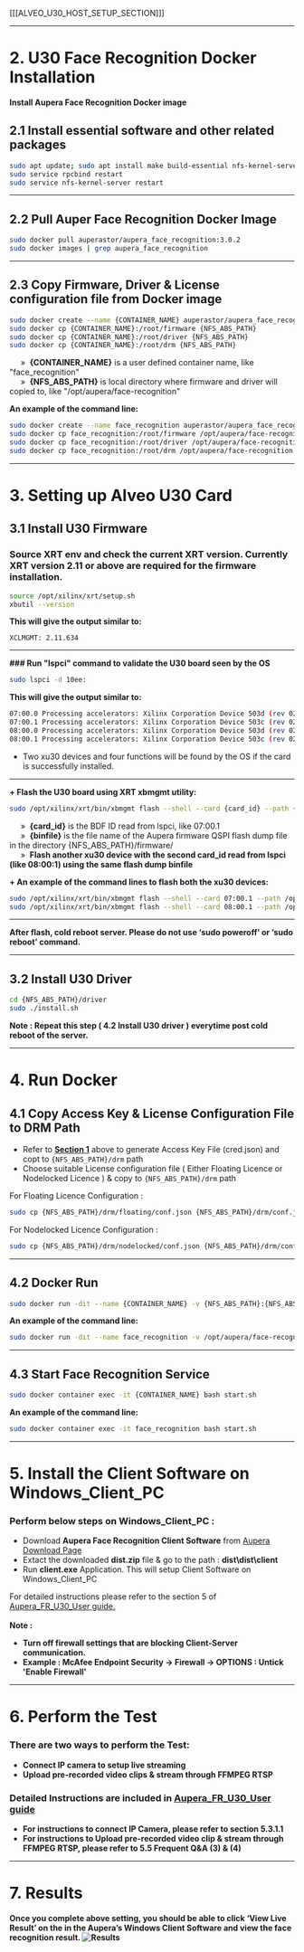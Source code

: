 [[[ALVEO_U30_HOST_SETUP_SECTION]]]

---

# 2. U30 Face Recognition Docker Installation

<b> Install Aupera Face Recognition Docker image </b>

## 2.1 Install essential software and other related packages


```bash
sudo apt update; sudo apt install make build-essential nfs-kernel-server
sudo service rpcbind restart
sudo service nfs-kernel-server restart
```
---

## 2.2 Pull Auper Face Recognition Docker Image

```bash
sudo docker pull auperastor/aupera_face_recognition:3.0.2
sudo docker images | grep aupera_face_recognition
```
---

## 2.3 Copy Firmware, Driver & License configuration file from Docker image


```bash
sudo docker create --name {CONTAINER_NAME} auperastor/aupera_face_recognition:3.0.2 bash
sudo docker cp {CONTAINER_NAME}:/root/firmware {NFS_ABS_PATH}
sudo docker cp {CONTAINER_NAME}:/root/driver {NFS_ABS_PATH}
sudo docker cp {CONTAINER_NAME}:/root/drm {NFS_ABS_PATH}
```

&nbsp;&nbsp;&nbsp;&nbsp;&nbsp;»&nbsp; **{CONTAINER_NAME}** is a user defined container name, like "face_recognition"<br>
&nbsp;&nbsp;&nbsp;&nbsp;&nbsp;»&nbsp; **{NFS_ABS_PATH}** is local directory where firmware and driver will copied to, like "/opt/aupera/face-recognition"

<b> An example of the command line: </b>
```bash
sudo docker create --name face_recognition auperastor/aupera_face_recognition:3.0.2 bash
sudo docker cp face_recognition:/root/firmware /opt/aupera/face-recognition
sudo docker cp face_recognition:/root/driver /opt/aupera/face-recognition
sudo docker cp face_recognition:/root/drm /opt/aupera/face-recognition
```

---

# 3. Setting up Alveo U30 Card
## 3.1 Install U30 Firmware

### Source XRT env and check the current XRT version. Currently XRT version 2.11 or above are required for the firmware installation. </b>

```bash
source /opt/xilinx/xrt/setup.sh
xbutil --version
```
<b> This will give the output similar to: </b>
```
XCLMGMT: 2.11.634
```

---

<b> 
### Run "lspci" command to validate the U30 board seen by the OS </b>

```bash
sudo lspci -d 10ee:
```
<b> This will give the output similar to: </b>
```bash
07:00.0 Processing accelerators: Xilinx Corporation Device 503d (rev 02)
07:00.1 Processing accelerators: Xilinx Corporation Device 503c (rev 02)
08:00.0 Processing accelerators: Xilinx Corporation Device 503d (rev 02)
08:00.1 Processing accelerators: Xilinx Corporation Device 503c (rev 02)
```
+ Two xu30 devices and four functions will be found by the OS if the card is successfully installed.

---

<b> 
  + Flash the U30 board using XRT xbmgmt utility: </b>

```bash
sudo /opt/xilinx/xrt/bin/xbmgmt flash --shell --card {card_id} --path {binfile}.bin
```

&nbsp;&nbsp;&nbsp;&nbsp;&nbsp;»&nbsp; **{card_id}** is the BDF ID read from lspci, like 07:00.1<br>
&nbsp;&nbsp;&nbsp;&nbsp;&nbsp;»&nbsp; **{binfile}** is the file name of the Aupera firmware QSPI flash dump file in the directory {NFS_ABS_PATH}/firmware/<br>
&nbsp;&nbsp;&nbsp;&nbsp;&nbsp;»&nbsp; **Flash another xu30 device with the second card_id read from lspci (like 08:00:1) using the same flash dump binfile**

<b> 
  + An example of the command lines to flash both the xu30 devices: </b>

```bash
sudo /opt/xilinx/xrt/bin/xbmgmt flash --shell --card 07:00.1 --path /opt/aupera/face-recognition/firmware/xu30-qspi-burn-fr-mtd.bin
sudo /opt/xilinx/xrt/bin/xbmgmt flash --shell --card 08:00.1 --path /opt/aupera/face-recognition/firmware/xu30-qspi-burn-fr-mtd.bin
```

---

<b> After flash, cold reboot server. Please do not use ‘sudo poweroff’ or ‘sudo reboot’ command. </b>

---

## 3.2 Install U30 Driver

```bash
cd {NFS_ABS_PATH}/driver
sudo ./install.sh
```

<b> Note : Repeat this step ( 4.2 Install U30 driver ) everytime post cold reboot of the server. </b>

---

# 4. Run Docker

## 4.1 Copy Access Key & License Configuration File to DRM Path

+ Refer to **[Section 1](#Section-1)** above to generate Access Key File (cred.json) and copt to `{NFS_ABS_PATH}/drm` path
+ Choose suitable License configuration file ( Either Floating Licence or Nodelocked Licence ) & copy to `{NFS_ABS_PATH}/drm` path  

For Floating Licence Configuration :

```bash
sudo cp {NFS_ABS_PATH}/drm/floating/conf.json {NFS_ABS_PATH}/drm/conf.json
```

For Nodelocked Licence Configuration : 
```bash
sudo cp {NFS_ABS_PATH}/drm/nodelocked/conf.json {NFS_ABS_PATH}/drm/conf.json
```
---

## 4.2 Docker Run

```bash
sudo docker run -dit --name {CONTAINER_NAME} -v {NFS_ABS_PATH}:{NFS_ABS_PATH} -e NFS_ABS_PATH={NFS_ABS_PATH} -p 56108:56108 aupera_face_recognition:3.0.2 bash
```

<b> An example of the command line: </b>
```bash
sudo docker run -dit --name face_recognition -v /opt/aupera/face-recognition/:/opt/aupera/face-recognition/ -e NFS_ABS_PATH=/opt/aupera/face-recognition/ -p 56108:56108 aupera_face_recognition:3.0.2 bash
```
---

## 4.3 Start Face Recognition Service

```bash
sudo docker container exec -it {CONTAINER_NAME} bash start.sh
```

<b> An example of the command line: </b>
```bash
sudo docker container exec -it face_recognition bash start.sh
```

---

# 5. Install the Client Software on Windows_Client_PC
### Perform below steps on Windows_Client_PC : 
+ Download **Aupera Face Recognition Client Software** from [Aupera Download Page](https://auperatechnologies.com/downloads/)
+ Extact the downloaded **dist.zip** file & go to the path : **dist\dist\client**
+ Run **client.exe** Application. This will setup Client Software on Windows_Client_PC

For detailed instructions please refer to the section 5 of [Aupera_FR_U30_User guide.](https://www.xilinx.com/content/dam/xilinx/publications/user-guide/partner/aupera-user-guide.pdf) </br></br>
<b> Note : 
+ Turn off firewall settings that are blocking Client-Server communication.
+ Example : McAfee Endpoint Security -> Firewall -> OPTIONS : Untick 'Enable Firewall' 

---

# 6. Perform the Test
### There are two ways to perform the Test: 

+ Connect IP camera to setup live streaming
+ Upload pre-recorded video clips & stream through FFMPEG RTSP

### Detailed Instructions are included in [Aupera_FR_U30_User guide](https://www.xilinx.com/content/dam/xilinx/publications/user-guide/partner/aupera-user-guide.pdf)
+ For instructions to connect IP Camera, please refer to section 5.3.1.1 <br>
+ For instructions to Upload pre-recorded video clip & stream through FFMPEG RTSP, please refer to 5.5 Frequent Q&A (3) & (4)

---

# 7. Results
Once you complete above setting, you should be able to click ‘View Live Result’ on the in the Aupera’s Windows Client Software and view the face recognition result.
![Results](assets/aupera_facial_recognition/results.png)

